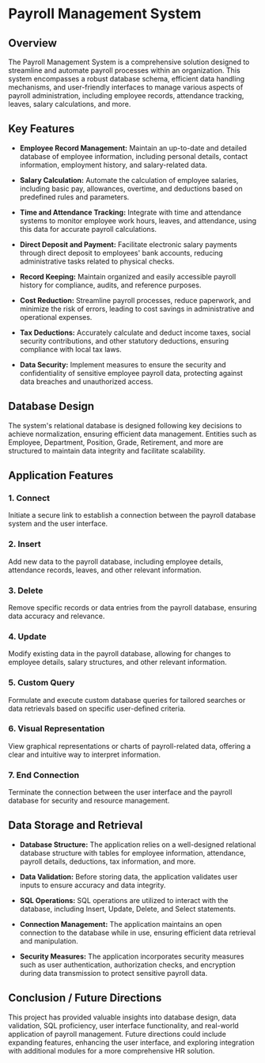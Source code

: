 # Payroll Management System

## Overview

The Payroll Management System is a comprehensive solution designed to streamline and automate payroll processes within an organization. This system encompasses a robust database schema, efficient data handling mechanisms, and user-friendly interfaces to manage various aspects of payroll administration, including employee records, attendance tracking, leaves, salary calculations, and more.

## Key Features

- **Employee Record Management:** Maintain an up-to-date and detailed database of employee information, including personal details, contact information, employment history, and salary-related data.

- **Salary Calculation:** Automate the calculation of employee salaries, including basic pay, allowances, overtime, and deductions based on predefined rules and parameters.

- **Time and Attendance Tracking:** Integrate with time and attendance systems to monitor employee work hours, leaves, and attendance, using this data for accurate payroll calculations.

- **Direct Deposit and Payment:** Facilitate electronic salary payments through direct deposit to employees' bank accounts, reducing administrative tasks related to physical checks.

- **Record Keeping:** Maintain organized and easily accessible payroll history for compliance, audits, and reference purposes.

- **Cost Reduction:** Streamline payroll processes, reduce paperwork, and minimize the risk of errors, leading to cost savings in administrative and operational expenses.

- **Tax Deductions:** Accurately calculate and deduct income taxes, social security contributions, and other statutory deductions, ensuring compliance with local tax laws.

- **Data Security:** Implement measures to ensure the security and confidentiality of sensitive employee payroll data, protecting against data breaches and unauthorized access.

## Database Design

The system's relational database is designed following key decisions to achieve normalization, ensuring efficient data management. Entities such as Employee, Department, Position, Grade, Retirement, and more are structured to maintain data integrity and facilitate scalability.

## Application Features

### 1. Connect
Initiate a secure link to establish a connection between the payroll database system and the user interface.

### 2. Insert
Add new data to the payroll database, including employee details, attendance records, leaves, and other relevant information.

### 3. Delete
Remove specific records or data entries from the payroll database, ensuring data accuracy and relevance.

### 4. Update
Modify existing data in the payroll database, allowing for changes to employee details, salary structures, and other relevant information.

### 5. Custom Query
Formulate and execute custom database queries for tailored searches or data retrievals based on specific user-defined criteria.

### 6. Visual Representation
View graphical representations or charts of payroll-related data, offering a clear and intuitive way to interpret information.

### 7. End Connection
Terminate the connection between the user interface and the payroll database for security and resource management.

## Data Storage and Retrieval

- **Database Structure:** The application relies on a well-designed relational database structure with tables for employee information, attendance, payroll details, deductions, tax information, and more.

- **Data Validation:** Before storing data, the application validates user inputs to ensure accuracy and data integrity.

- **SQL Operations:** SQL operations are utilized to interact with the database, including Insert, Update, Delete, and Select statements.

- **Connection Management:** The application maintains an open connection to the database while in use, ensuring efficient data retrieval and manipulation.

- **Security Measures:** The application incorporates security measures such as user authentication, authorization checks, and encryption during data transmission to protect sensitive payroll data.

## Conclusion / Future Directions

This project has provided valuable insights into database design, data validation, SQL proficiency, user interface functionality, and real-world application of payroll management. Future directions could include expanding features, enhancing the user interface, and exploring integration with additional modules for a more comprehensive HR solution.
